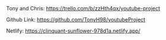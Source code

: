 Tony and Chris: https://trello.com/b/zzHth4qx/youtube-project

Github Link: https://github.com/TonyH98/youtubeProject

Netlify: https://clinquant-sunflower-978d1a.netlify.app/